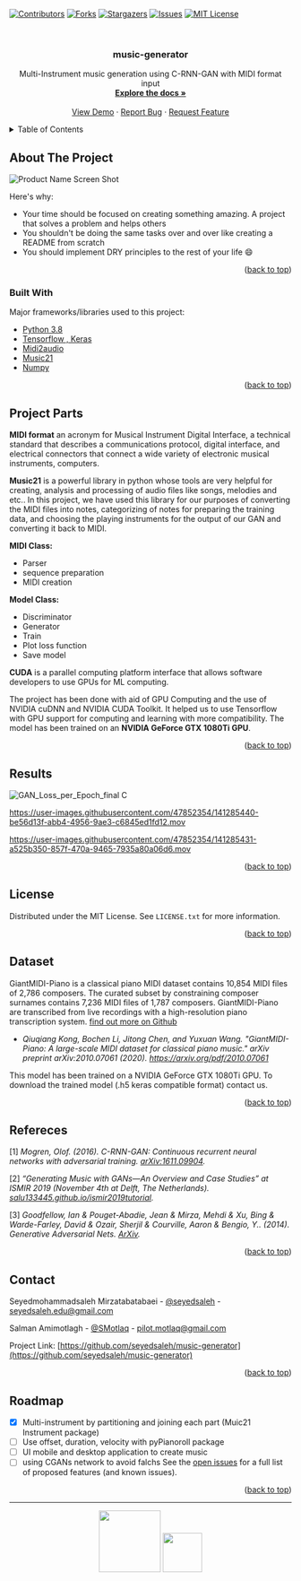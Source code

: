 <div id="top"></div>


<!-- PROJECT SHIELDS -->
[![Contributors][contributors-shield]][contributors-url]
[![Forks][forks-shield]][forks-url]
[![Stargazers][stars-shield]][stars-url]
[![Issues][issues-shield]][issues-url]
[![MIT License][license-shield]][license-url]



<!-- PROJECT LOGO -->
<br />
<div align="center">

  <h3 align="center">music-generator</h3>

  <p align="center">
    Multi-Instrument music generation using C-RNN-GAN with MIDI format input
    <br />
    <a href="https://github.com/seyedsaleh/music-generator"><strong>Explore the docs »</strong></a>
    <br />
    <br />
    <a href="https://github.com/seyedsaleh/music-generator">View Demo</a>
    ·
    <a href="https://github.com/seyedsaleh/music-generator/issues">Report Bug</a>
    ·
    <a href="https://github.com/seyedsaleh/music-generator/issues">Request Feature</a>
  </p>
</div>



<!-- TABLE OF CONTENTS -->
<details>
  <summary>Table of Contents</summary>
  <ol>
    <li>
      <a href="#about-the-project">About The Project</a>
      <ul>
        <li><a href="#built-with">Built With</a></li>
      </ul>
    </li>
    <li>
    <li><a href="#usage">Parts</a></li>
    <li><a href="#results">Results</a></li>
    <li><a href="#license">License</a></li>
    <li><a href="#dataset">Dataset</a></li>
    <li><a href="#refereces">Refereces</a></li>
    <li><a href="#contact">Contact</a></li>
    <li><a href="#roadmap">Roadmap</a></li>
  </ol>
</details>



<!-- ABOUT THE PROJECT -->
## About The Project

![Product Name Screen Shot][product-screenshot]


Here's why:
* Your time should be focused on creating something amazing. A project that solves a problem and helps others
* You shouldn't be doing the same tasks over and over like creating a README from scratch
* You should implement DRY principles to the rest of your life :smile:

<p align="right">(<a href="#top">back to top</a>)</p>



### Built With

Major frameworks/libraries used to this project:

* [Python 3.8](https://www.python.org/)
* [Tensorflow , Keras](https://www.tensorflow.org/)
* [Midi2audio](https://github.com/bzamecnik/midi2audio)
* [Music21](https://web.mit.edu/music21/)
* [Numpy](https://numpy.org/)

<p align="right">(<a href="#top">back to top</a>)</p>



<!-- PARTS -->
## Project Parts

**MIDI format**
an acronym for Musical Instrument Digital Interface, a technical standard that describes a communications protocol, digital interface, and electrical connectors that connect a wide variety of electronic musical instruments, computers.


**Music21** is a powerful library in python whose tools are very helpful for creating, analysis and processing of audio files like songs, melodies and etc..
In this project, we have used this library for our purposes of converting the MIDI files into notes, categorizing of notes for preparing the training data, and choosing the playing instruments for the output of our GAN and converting it back to MIDI.


**MIDI Class:**
- Parser
- sequence preparation
- MIDI creation

**Model Class:**
- Discriminator
- Generator
- Train
- Plot loss function
- Save model


**CUDA** is a parallel computing platform interface that allows software developers to use GPUs for ML computing.

The project has been done with aid of GPU Computing and the use of NVIDIA cuDNN and NVIDIA CUDA Toolkit. It helped us to use Tensorflow with GPU support for computing and learning with more compatibility.
The model has been trained on an **NVIDIA GeForce GTX 1080Ti GPU**.

<p align="right">(<a href="#top">back to top</a>)</p>



<!-- RESULTS -->
## Results

![GAN_Loss_per_Epoch_final C](https://user-images.githubusercontent.com/47852354/141289514-87b11009-2835-407f-8cf3-dc99ed860811.png)

https://user-images.githubusercontent.com/47852354/141285440-be56d13f-abb4-4956-9ae3-c6845ed1fd12.mov

https://user-images.githubusercontent.com/47852354/141285431-a525b350-857f-470a-9465-7935a80a06d6.mov


<p align="right">(<a href="#top">back to top</a>)</p>



<!-- LICENSE -->
## License

Distributed under the MIT License. See `LICENSE.txt` for more information.

<p align="right">(<a href="#top">back to top</a>)</p>



<!-- DATASET -->
## Dataset

GiantMIDI-Piano is a classical piano MIDI dataset contains 10,854 MIDI files of 2,786 composers. The curated subset by constraining composer surnames contains 7,236 MIDI files of 1,787 composers. GiantMIDI-Piano are transcribed from live recordings with a high-resolution piano transcription system.
[find out more on Github](https://github.com/bytedance/GiantMIDI-Piano)
* *Qiuqiang Kong, Bochen Li, Jitong Chen, and Yuxuan Wang. "GiantMIDI-Piano: A large-scale MIDI dataset for classical piano music." arXiv preprint arXiv:2010.07061 (2020). https://arxiv.org/pdf/2010.07061* 

This model has been trained on a NVIDIA GeForce GTX 1080Ti GPU. 
To download the trained model (.h5 keras compatible format) contact us.

<p align="right">(<a href="#top">back to top</a>)</p>




<!-- REFERENCES -->
## Refereces

[1] *Mogren, Olof. (2016). C-RNN-GAN: Continuous recurrent neural networks with adversarial training. [arXiv:1611.09904](https://arxiv.org/abs/1611.09904).* 

[2] *“Generating Music with GANs—An Overview and Case Studies” at ISMIR 2019 (November 4th at Delft, The Netherlands). [salu133445.github.io/ismir2019tutorial](https://salu133445.github.io/ismir2019tutorial/).* 

[3] *Goodfellow, Ian & Pouget-Abadie, Jean & Mirza, Mehdi & Xu, Bing & Warde-Farley, David & Ozair, Sherjil & Courville, Aaron & Bengio, Y.. (2014). Generative Adversarial Nets.  [ArXiv](https://arxiv.org/abs/1406.2661).* 

<p align="right">(<a href="#top">back to top</a>)</p>



<!-- CONTACT -->
## Contact

Seyedmohammadsaleh Mirzatabatabaei - [@seyedsaleh](https://github.com/seyedsaleh) - seyedsaleh.edu@gmail.com

Salman Amimotlagh - [@SMotlaq](https://github.com/SMotlaq) - pilot.motlaq@gmail.com


Project Link: [https://github.com/seyedsaleh/music-generator](https://github.com/seyedsaleh/music-generator)

<p align="right">(<a href="#top">back to top</a>)</p>



<!-- ROADMAP -->
## Roadmap

- [x] Multi-instrument by partitioning and joining each part (Muic21 Instrument package)
- [ ] Use offset, duration, velocity with pyPianoroll package
- [ ] UI mobile and desktop application to create music
- [ ] using CGANs network to avoid falchs
See the [open issues](https://github.com/seyedsaleh/music-generator/issues) for a full list of proposed features (and known issues).

<p align="right">(<a href="#top">back to top</a>)</p>


---
<div align="center">
<p>
 <img src="https://user-images.githubusercontent.com/47852354/138564509-b5dffb4e-f48b-4db5-b8a4-1385ef2b22c8.png" width="110">
 <img src="https://user-images.githubusercontent.com/47852354/138607395-e18bfc7a-204c-495a-914f-bd5cf8436ca4.jpg" width="70">
</p>
</div>


<!-- MARKDOWN LINKS & IMAGES -->
<!-- https://www.markdownguide.org/basic-syntax/#reference-style-links -->
[contributors-shield]: https://img.shields.io/github/contributors/seyedsaleh/music-generator.svg?style=for-the-badge
[contributors-url]: https://github.com/seyedsaleh/music-generator/graphs/contributors
[forks-shield]: https://img.shields.io/github/forks/seyedsaleh/music-generator.svg?style=for-the-badge
[forks-url]: https://github.com/seyedsaleh/music-generator/network/members
[stars-shield]: https://img.shields.io/github/stars/seyedsaleh/music-generator.svg?style=for-the-badge
[stars-url]: https://github.com/seyedsaleh/music-generator/stargazers
[issues-shield]: https://img.shields.io/github/issues/seyedsaleh/music-generator.svg?style=for-the-badge
[issues-url]: https://github.com/seyedsaleh/music-generator/issues
[license-shield]: https://img.shields.io/github/license/seyedsaleh/music-generator.svg?style=for-the-badge
[license-url]: https://github.com/seyedsaleh/music-generator/blob/master/LICENSE.txt
[product-screenshot]: https://user-images.githubusercontent.com/47852354/141186269-d31ec094-8061-4edc-b862-8e1deb3da46f.png

